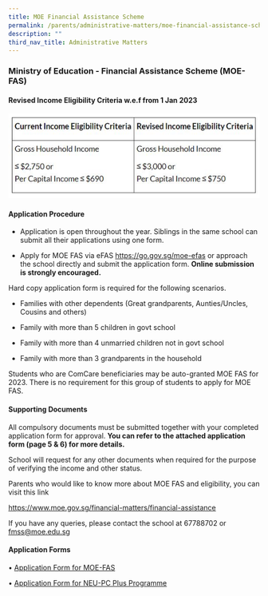 ```yaml
---
title: MOE Financial Assistance Scheme
permalink: /parents/administrative-matters/moe-financial-assistance-scheme/
description: ""
third_nav_title: Administrative Matters
---
```

### Ministry of Education - Financial Assistance Scheme (MOE-FAS)

#### Revised Income Eligibility Criteria w.e.f from 1 Jan 2023

![](/images/Parents/2023/MOE_FAS.jpg)

#### Application Procedure

* Application is open throughout the year. Siblings in the same school can submit all their applications using one form.

* Apply for MOE FAS via eFAS https://go.gov.sg/moe-efas or approach the school directly and submit the application form. **Online submission is strongly encouraged.**
  
Hard copy application form is required for the following scenarios.

* Families with other dependents (Great grandparents, Aunties/Uncles, Cousins and others)

* Family with more than 5 children in govt school

* Family with more than 4 unmarried children not in govt school

* Family with more than 3 grandparents in the household

Students who are ComCare beneficiaries may be auto-granted MOE FAS for 2023. There is no requirement for this group of students to apply for MOE FAS.

#### Supporting Documents

All compulsory documents must be submitted together with your completed application form for approval. **You can refer to the attached application form (page 5 & 6) for more details.**


School will request for any other documents when required for the purpose of verifying the income and other status.


Parents who would like to know more about MOE FAS and eligibility, you can visit this link

https://www.moe.gov.sg/financial-matters/financial-assistance


If you have any queries, please contact the school at 67788702 or fmss@moe.edu.sg


#### Application Forms

• [Application Form for MOE-FAS](/files/fas1.pdf)

• [Application Form for NEU-PC Plus Programme](/files/fas2.pdf)

  